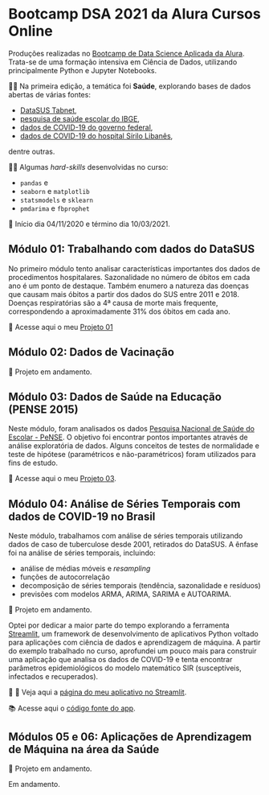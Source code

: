 # Bootcamp DSA 2021 da Alura Cursos Online

Produções realizadas no [Bootcamp de Data Science Aplicada da Alura](https://www.alura.com.br/bootcamp/data-science-aplicada/matriculas-abertas). Trata-se de uma formação intensiva em Ciência de Dados, utilizando principalmente Python e Jupyter Notebooks.

:health_worker: Na primeira edição, a temática foi **Saúde**, explorando bases de dados abertas de várias fontes:
- [DataSUS Tabnet](https://datasus.saude.gov.br/informacoes-de-saude-tabnet/), 
- [pesquisa de saúde escolar do IBGE](https://www.ibge.gov.br/estatisticas/sociais/educacao/9134-pesquisa-nacional-de-saude-do-escolar.html?=&t=o-que-e), 
- [dados de COVID-19 do governo federal](https://covid.saude.gov.br/), 
- [dados de COVID-19 do hospital Sírilo Libanês](https://www.kaggle.com/S%C3%ADrio-Libanes/covid19), 

dentre outras.

:man_technologist: Algumas _hard-skills_ desenvolvidas no curso:
-  ```pandas``` e
- ```seaborn``` e ```matplotlib```
-  ```statsmodels``` e ```sklearn```
- ```pmdarima``` e ```fbprophet```

:date: Início dia 04/11/2020 e término dia 10/03/2021.

## Módulo 01: Trabalhando com dados do DataSUS

No primeiro módulo tento analisar características importantes dos dados de procedimentos hospitalares. Sazonalidade no número de óbitos em cada ano é um ponto de destaque. Também enumero a natureza das doenças que causam mais óbitos a partir dos dados do SUS entre 2011 e 2018. Doenças respiratórias são a 4ª causa de morte mais frequente, correspondendo a aproximadamente 31% dos óbitos em cada ano.

:green_book: Acesse aqui o meu [Projeto 01](./Bruno_Fontana_da_Silva_M01.ipynb)

## Módulo 02: Dados de Vacinação

:notebook: Projeto em andamento.

## Módulo 03: Dados de Saúde na Educação (PENSE 2015)

Neste módulo, foram analisados os dados [Pesquisa Nacional de Saúde do Escolar - PeNSE](https://www.ibge.gov.br/estatisticas/sociais/educacao/9134-pesquisa-nacional-de-saude-do-escolar.html?=&t=o-que-e). O objetivo foi encontrar pontos importantes através de análise exploratória de dados. Alguns conceitos de testes de normalidade e teste de hipótese (paramétricos e não-paramétricos) foram utilizados para fins de estudo.

:green_book: Acesse aqui o meu [Projeto 03](./Bruno_Fontana_da_Silva_M03.ipynb).

## Módulo 04: Análise de Séries Temporais com dados de COVID-19 no Brasil

Neste módulo, trabalhamos com análise de séries temporais utilizando dados de caso de tuberculose desde 2001, retirados do DataSUS. A ênfase foi na análise de séries temporais, incluindo:
- análise de médias móveis e _resampling_
- funções de autocorrelação
- decomposição de séries temporais (tendência, sazonalidade e resíduos)
- previsões com modelos ARMA, ARIMA, SARIMA e AUTOARIMA.

:notebook: Projeto em andamento.

Optei por dedicar a maior parte do tempo explorando a ferramenta [Streamlit](https://www.streamlit.io/), um framework de desenvolvimento de aplicativos Python voltado para aplicações com ciência de dados e aprendizagem de máquina. A partir do exemplo trabalhado no curso, aprofundei um pouco mais para construir uma aplicação que analisa os dados de COVID-19 e tenta encontrar parâmetros epidemiológicos do modelo matemático SIR (susceptíveis, infectados e recuperados).

:notebook_with_decorative_cover: :iphone: Veja aqui a [página do meu aplicativo no Streamlit](https://share.streamlit.io/fontanads/bootcamp_dsa_2021/main/src/app.py).

:books: Acesse aqui o [código fonte do app](./src/).

## Módulos 05 e 06: Aplicações de Aprendizagem de Máquina na área da Saúde

:notebook: Projeto em andamento.


Em andamento.
